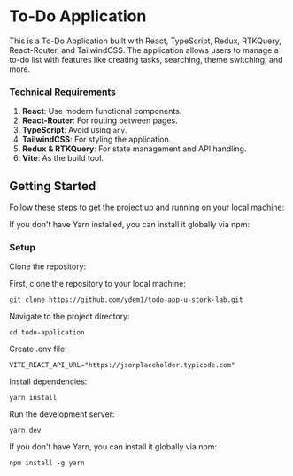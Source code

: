 # To-Do Application

This is a To-Do Application built with React, TypeScript, Redux, RTKQuery, React-Router, and TailwindCSS. The application allows users to manage a to-do list with features like creating tasks, searching, theme switching, and more.


### Technical Requirements

1. **React**: Use modern functional components.
2. **React-Router**: For routing between pages.
3. **TypeScript**: Avoid using `any`.
4. **TailwindCSS**: For styling the application.
5. **Redux & RTKQuery**: For state management and API handling.
6. **Vite**: As the build tool.

## Getting Started

Follow these steps to get the project up and running on your local machine:

If you don't have Yarn installed, you can install it globally via npm:

### Setup
Clone the repository:

First, clone the repository to your local machine:
```
git clone https://github.com/ydem1/todo-app-u-stork-lab.git
```
Navigate to the project directory:
```
cd todo-application
```
Create .env file:
```
VITE_REACT_API_URL="https://jsonplaceholder.typicode.com"
```
Install dependencies:
```
yarn install
```
Run the development server:
```
yarn dev
```
If you don't have Yarn, you can install it globally via npm:
```
npm install -g yarn
```


